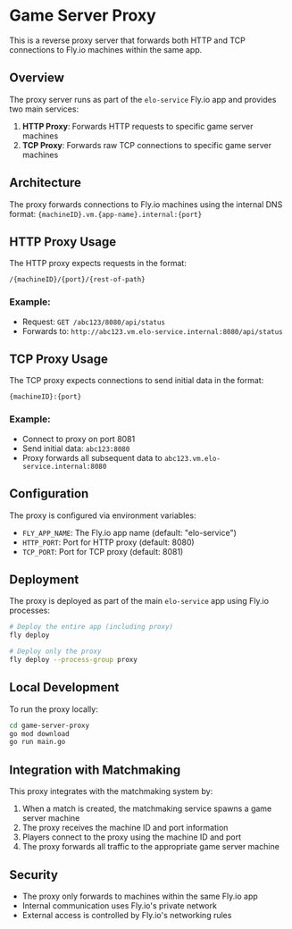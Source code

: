# Game Server Proxy

This is a reverse proxy server that forwards both HTTP and TCP connections to Fly.io machines within the same app.

## Overview

The proxy server runs as part of the `elo-service` Fly.io app and provides two main services:

1. **HTTP Proxy**: Forwards HTTP requests to specific game server machines
2. **TCP Proxy**: Forwards raw TCP connections to specific game server machines

## Architecture

The proxy forwards connections to Fly.io machines using the internal DNS format:
`{machineID}.vm.{app-name}.internal:{port}`

## HTTP Proxy Usage

The HTTP proxy expects requests in the format:
```
/{machineID}/{port}/{rest-of-path}
```

### Example:
- Request: `GET /abc123/8080/api/status`
- Forwards to: `http://abc123.vm.elo-service.internal:8080/api/status`

## TCP Proxy Usage

The TCP proxy expects connections to send initial data in the format:
```
{machineID}:{port}
```

### Example:
- Connect to proxy on port 8081
- Send initial data: `abc123:8080`
- Proxy forwards all subsequent data to `abc123.vm.elo-service.internal:8080`

## Configuration

The proxy is configured via environment variables:

- `FLY_APP_NAME`: The Fly.io app name (default: "elo-service")
- `HTTP_PORT`: Port for HTTP proxy (default: 8080)
- `TCP_PORT`: Port for TCP proxy (default: 8081)

## Deployment

The proxy is deployed as part of the main `elo-service` app using Fly.io processes:

```bash
# Deploy the entire app (including proxy)
fly deploy

# Deploy only the proxy
fly deploy --process-group proxy
```

## Local Development

To run the proxy locally:

```bash
cd game-server-proxy
go mod download
go run main.go
```

## Integration with Matchmaking

This proxy integrates with the matchmaking system by:

1. When a match is created, the matchmaking service spawns a game server machine
2. The proxy receives the machine ID and port information
3. Players connect to the proxy using the machine ID and port
4. The proxy forwards all traffic to the appropriate game server machine

## Security

- The proxy only forwards to machines within the same Fly.io app
- Internal communication uses Fly.io's private network
- External access is controlled by Fly.io's networking rules 